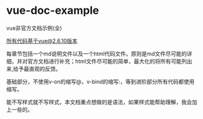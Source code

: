 # vue-doc-example
vue非官方文档示例(全)

所有代码基于vue@2.6.10版本

每章节包括一个md说明文件以及一个html代码文件。原则是md文件尽可能的详细，并对官方文档进行补充；html文件尽可能的简单，最大化的将所有可能列出来,给予最直观的反馈。

基础部分，不使用v-on的缩写@，v-bind的缩写:，等到进阶部分所有代码都使用缩写。

能不写样式就不写样式，本文档重点想做的是语法，如果样式能帮助理解，我会加上一些的。